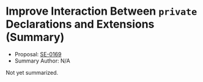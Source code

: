 # Improve Interaction Between `private` Declarations and Extensions (Summary)

* Proposal: [SE-0169](https://github.com/apple/swift-evolution/blob/main/proposals/0169-improve-interaction-between-private-declarations-and-extensions.md)
* Summary Author: N/A

Not yet summarized.

